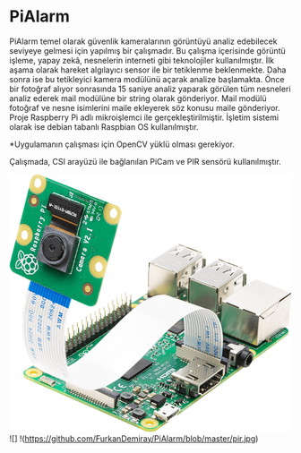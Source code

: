 # PiAlarm
PiAlarm temel olarak güvenlik kameralarının görüntüyü analiz edebilecek seviyeye gelmesi için yapılmış bir çalışmadır. 
Bu çalışma içerisinde görüntü işleme, yapay zekâ, nesnelerin interneti gibi teknolojiler kullanılmıştır.
İlk aşama olarak hareket algılayıcı sensor ile bir tetiklenme beklenmekte. Daha sonra ise bu tetikleyici kamera modülünü açarak analize başlamakta. Önce bir fotoğraf alıyor sonrasında 15 saniye analiz yaparak görülen tüm nesneleri analiz ederek mail modülüne bir string olarak gönderiyor. Mail modülü fotoğraf ve nesne isimlerini maile ekleyerek söz konusu maile gönderiyor.
Proje Raspberry Pi adlı mikroişlemci ile gerçekleştirilmiştir. İşletim sistemi olarak ise debian tabanlı Raspbian OS kullanılmıştır.

*Uygulamanın çalışması için OpenCV yüklü olması gerekiyor.

Çalışmada, CSI arayüzü ile bağlanılan PiCam ve PIR sensörü kullanılmıştır.

![](https://github.com/FurkanDemiray/PiAlarm/blob/master/picam.png) ![]
!(https://github.com/FurkanDemiray/PiAlarm/blob/master/pir.jpg)

